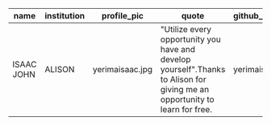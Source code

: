 name | institution | profile_pic | quote | github_user
----- | ---------- | ----------- | ----- | --------- 
ISAAC JOHN | ALISON | yerimaisaac.jpg | "Utilize every opportunity you have and develop yourself".Thanks to Alison for giving me an opportunity to learn for free. | yerimaisaac
